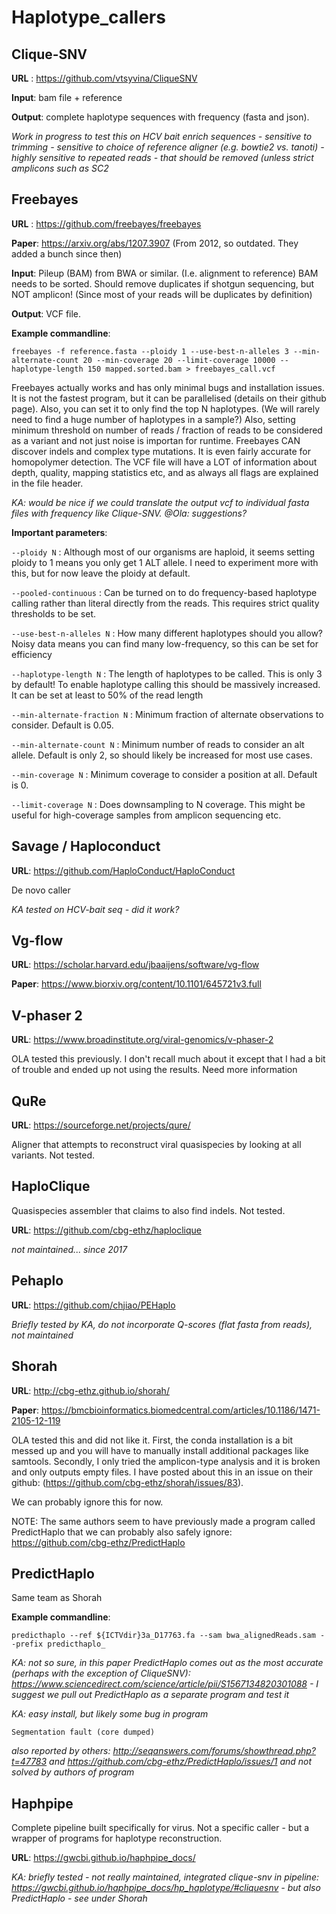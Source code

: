 # Haplotype_callers

## Clique-SNV
**URL** : https://github.com/vtsyvina/CliqueSNV

**Input**: bam file + reference

**Output**: complete haplotype sequences with frequency (fasta and json).

*Work in progress to test this on HCV bait enrich sequences - sensitive to trimming - sensitive to choice of reference aligner (e.g. bowtie2 vs. tanoti) - highly sensitive to repeated reads - that should be removed (unless strict amplicons such as SC2*

## Freebayes
**URL** : https://github.com/freebayes/freebayes

**Paper**: https://arxiv.org/abs/1207.3907 (From 2012, so outdated. They added a bunch since then)

**Input**: Pileup (BAM) from BWA or similar. (I.e. alignment to reference) BAM needs to be sorted. Should remove duplicates if shotgun sequencing, but NOT amplicon! (Since most of your reads will be duplicates by definition)

**Output**: VCF file.

**Example commandline**:
```
freebayes -f reference.fasta --ploidy 1 --use-best-n-alleles 3 --min-alternate-count 20 --min-coverage 20 --limit-coverage 10000 --haplotype-length 150 mapped.sorted.bam > freebayes_call.vcf
```

Freebayes actually works and has only minimal bugs and installation issues. It is not the fastest program, but it can be parallelised (details on their github page). Also, you can set it to only find the top N haplotypes. (We will rarely need to find a huge number of haplotypes in a sample?) Also, setting minimum threshold on number of reads / fraction of reads to be considered as a variant and not just noise is importan for runtime. Freebayes CAN discover indels and complex type mutations. It is even fairly accurate for homopolymer detection. The VCF file will have a LOT of information about depth, quality, mapping statistics etc, and as always all flags are explained in the file header.

*KA: would be nice if we could translate the output vcf to individual fasta files with frequency like Clique-SNV. @Ola: suggestions?*


**Important parameters**:

`--ploidy N` : Although most of our organisms are haploid, it seems setting ploidy to 1 means you only get 1 ALT allele. I need to experiment more with this, but for now leave the ploidy at default.

`--pooled-continuous` : Can be turned on to do frequency-based haplotype calling rather than literal directly from the reads. This requires strict quality thresholds to be set.

`--use-best-n-alleles N` : How many different haplotypes should you allow? Noisy data means you can find many low-frequency, so this can be set for efficiency

`--haplotype-length N` : The length of haplotypes to be called. This is only 3 by default! To enable haplotype calling this should be massively increased. It can be set at least to 50% of the read length

`--min-alternate-fraction N` : Minimum fraction of alternate observations to consider. Default is 0.05.

`--min-alternate-count N` : Minimum number of reads to consider an alt allele. Default is only 2, so should likely be increased for most use cases.

`--min-coverage N` : Minimum coverage to consider a position at all. Default is 0.

`--limit-coverage N` : Does downsampling to N coverage. This might be useful for high-coverage samples from amplicon sequencing etc.


## Savage / Haploconduct

**URL**: https://github.com/HaploConduct/HaploConduct

De novo caller

*KA tested on HCV-bait seq - did it work?*

## Vg-flow

**URL**: https://scholar.harvard.edu/jbaaijens/software/vg-flow

**Paper**: https://www.biorxiv.org/content/10.1101/645721v3.full

## V-phaser 2

**URL**: https://www.broadinstitute.org/viral-genomics/v-phaser-2

OLA tested this previously. I don't recall much about it except that I had a bit of trouble and ended up not using the results. Need more information

## QuRe

**URL**: https://sourceforge.net/projects/qure/

Aligner that attempts to reconstruct viral quasispecies by looking at all variants. Not tested.

## HaploClique

Quasispecies assembler that claims to also find indels. Not tested.

**URL**: https://github.com/cbg-ethz/haploclique

*not maintained... since 2017*


## Pehaplo

**URL**: https://github.com/chjiao/PEHaplo

*Briefly tested by KA, do not incorporate Q-scores (flat fasta from reads), not maintained*

## Shorah

**URL**: http://cbg-ethz.github.io/shorah/

**Paper**: https://bmcbioinformatics.biomedcentral.com/articles/10.1186/1471-2105-12-119

OLA tested this and did not like it. First, the conda installation is a bit messed up and you will have to manually install additional packages like samtools. Secondly, I only tried the amplicon-type analysis and it is broken and only outputs empty files. I have posted about this in an issue on their github: (https://github.com/cbg-ethz/shorah/issues/83).

We can probably ignore this for now.

NOTE: The same authors seem to have previously made a program called PredictHaplo that we can probably also safely ignore: https://github.com/cbg-ethz/PredictHaplo

## PredictHaplo

Same team as Shorah

**Example commandline**:
```
predicthaplo --ref ${ICTVdir}3a_D17763.fa --sam bwa_alignedReads.sam --prefix predicthaplo_
```

*KA: not so sure, in this paper PredictHaplo comes out as the most accurate (perhaps with the exception of CliqueSNV): https://www.sciencedirect.com/science/article/pii/S1567134820301088 - I suggest we pull out PredictHaplo as a separate program and test it*

*KA: easy install, but likely some bug in program*

```
Segmentation fault (core dumped)
```
*also reported by others: http://seqanswers.com/forums/showthread.php?t=47783 and https://github.com/cbg-ethz/PredictHaplo/issues/1 and not solved by authors of program*

## Haphpipe

Complete pipeline built specifically for virus. Not a specific caller - but a wrapper of programs for haplotype reconstruction.

**URL**: https://gwcbi.github.io/haphpipe_docs/

*KA: briefly tested - not really maintained, integrated clique-snv in pipeline: https://gwcbi.github.io/haphpipe_docs/hp_haplotype/#cliquesnv - but also PredictHaplo - see under Shorah*
